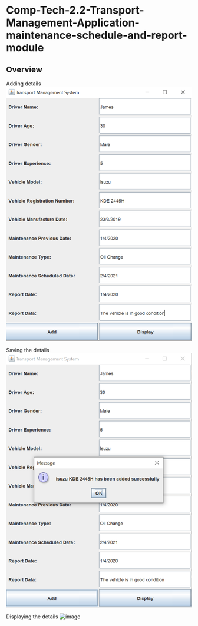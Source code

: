 # Comp-Tech-2.2-Transport-Management-Application-maintenance-schedule-and-report-module
## Overview
Adding details
![image](Screenshot/Capture.PNG)

Saving the details
![image](Screenshot/Capture2.PNG)

Displaying the details
![image](Screenshot/Capture3.png)
